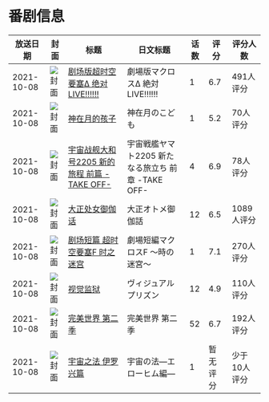 # 番剧信息

|放送日期|封面|标题|日文标题|话数|评分|评分人数|
|---|---|---|---|---|---|---|
|2021-10-08|![封面](https://lain.bgm.tv/pic/cover/c/2e/6a/261807_VKkb9.jpg)|[剧场版超时空要塞Δ 绝对LIVE!!!!!!](https://bangumi.tv/subject/261807)|劇場版マクロスΔ 絶対LIVE!!!!!!|1|6.7|491人评分|
|2021-10-08|![封面](https://lain.bgm.tv/pic/cover/c/84/e4/306190_JV24j.jpg)|[神在月的孩子](https://bangumi.tv/subject/306190)|神在月のこども|1|5.2|70人评分|
|2021-10-08|![封面](https://lain.bgm.tv/pic/cover/c/fa/07/319390_8r4y4.jpg)|[宇宙战舰大和号2205 新的旅程 前篇 -TAKE OFF-](https://bangumi.tv/subject/319390)|宇宙戦艦ヤマト2205 新たなる旅立ち 前章 -TAKE OFF-|4|6.9|78人评分|
|2021-10-08|![封面](https://lain.bgm.tv/pic/cover/c/a1/7d/323158_MbmZ4.jpg)|[大正处女御伽话](https://bangumi.tv/subject/323158)|大正オトメ御伽話|12|6.5|1089人评分|
|2021-10-08|![封面](https://lain.bgm.tv/pic/cover/c/1f/5b/327550_Z6DDq.jpg)|[剧场短篇 超时空要塞F 时之迷宫](https://bangumi.tv/subject/327550)|劇場短編マクロスF ～時の迷宮～|1|7.1|270人评分|
|2021-10-08|![封面](https://lain.bgm.tv/pic/cover/c/72/55/331592_vZ1j6.jpg)|[视觉监狱](https://bangumi.tv/subject/331592)|ヴィジュアルプリズン|12|4.9|110人评分|
|2021-10-08|![封面](https://lain.bgm.tv/pic/cover/c/91/cb/345811_fia6p.jpg)|[完美世界 第二季](https://bangumi.tv/subject/345811)|完美世界 第二季|52|6.7|192人评分|
|2021-10-08|![封面](https://lain.bgm.tv/pic/cover/c/cd/ba/351112_Ej2JI.jpg)|[宇宙之法 伊罗兴篇](https://bangumi.tv/subject/351112)|宇宙の法―エローヒム編―|1|暂无评分|少于10人评分|
